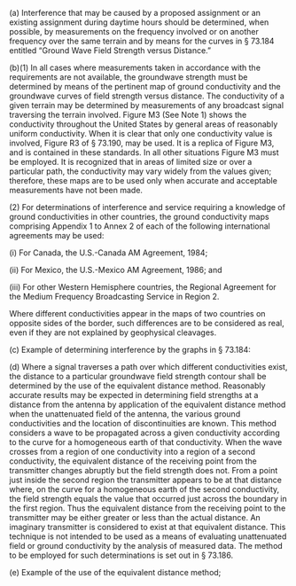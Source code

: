 (a) Interference that may be caused by a proposed assignment or an existing assignment during daytime hours should be determined, when possible, by measurements on the frequency involved or on another frequency over the same terrain and by means for the curves in § 73.184 entitled “Ground Wave Field Strength versus Distance.”
              

(b)(1) In all cases where measurements taken in accordance with the requirements are not available, the groundwave strength must be determined by means of the pertinent map of ground conductivity and the groundwave curves of field strength versus distance. The conductivity of a given terrain may be determined by measurements of any broadcast signal traversing the terrain involved. Figure M3 (See Note 1) shows the conductivity throughout the United States by general areas of reasonably uniform conductivity. When it is clear that only one conductivity value is involved, Figure R3 of § 73.190, may be used. It is a replica of Figure M3, and is contained in these standards. In all other situations Figure M3 must be employed. It is recognized that in areas of limited size or over a particular path, the conductivity may vary widely from the values given; therefore, these maps are to be used only when accurate and acceptable measurements have not been made.

(2) For determinations of interference and service requiring a knowledge of ground conductivities in other countries, the ground conductivity maps comprising Appendix 1 to Annex 2 of each of the following international agreements may be used:

(i) For Canada, the U.S.-Canada AM Agreement, 1984;

(ii) For Mexico, the U.S.-Mexico AM Agreement, 1986; and

(iii) For other Western Hemisphere countries, the Regional Agreement for the Medium Frequency Broadcasting Service in Region 2.

Where different conductivities appear in the maps of two countries on opposite sides of the border, such differences are to be considered as real, even if they are not explained by geophysical cleavages.

(c) Example of determining interference by the graphs in § 73.184:
              

(d) Where a signal traverses a path over which different conductivities exist, the distance to a particular groundwave field strength contour shall be determined by the use of the equivalent distance method. Reasonably accurate results may be expected in determining field strengths at a distance from the antenna by application of the equivalent distance method when the unattenuated field of the antenna, the various ground conductivities and the location of discontinuities are known. This method considers a wave to be propagated across a given conductivity according to the curve for a homogeneous earth of that conductivity. When the wave crosses from a region of one conductivity into a region of a second conductivity, the equivalent distance of the receiving point from the transmitter changes abruptly but the field strength does not. From a point just inside the second region the transmitter appears to be at that distance where, on the curve for a homogeneous earth of the second conductivity, the field strength equals the value that occurred just across the boundary in the first region. Thus the equivalent distance from the receiving point to the transmitter may be either greater or less than the actual distance. An imaginary transmitter is considered to exist at that equivalent distance. This technique is not intended to be used as a means of evaluating unattenuated field or ground conductivity by the analysis of measured data. The method to be employed for such determinations is set out in § 73.186.

(e) Example of the use of the equivalent distance method;
              

